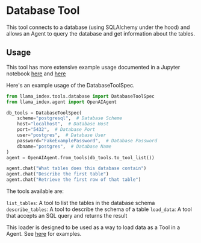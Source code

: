 # Database Tool

This tool connects to a database (using SQLAlchemy under the hood) and allows an Agent to query the database and get information about the tables.

## Usage

This tool has more extensive example usage documented in a Jupyter notebook [here](https://github.com/emptycrown/llama-hub/tree/main/llama_hub/tools/notebooks/database.ipynb) and [here](https://github.com/emptycrown/llama-hub/tree/main/llama_hub/tools/notebooks/intro_to_tools.ipynb)

Here's an example usage of the DatabaseToolSpec.

```python
from llama_index.tools.database import DatabaseToolSpec
from llama_index.agent import OpenAIAgent

db_tools = DatabaseToolSpec(
    scheme="postgresql",  # Database Scheme
    host="localhost",  # Database Host
    port="5432",  # Database Port
    user="postgres",  # Database User
    password="FakeExamplePassword",  # Database Password
    dbname="postgres",  # Database Name
)
agent = OpenAIAgent.from_tools(db_tools.to_tool_list())

agent.chat("What tables does this database contain")
agent.chat("Describe the first table")
agent.chat("Retrieve the first row of that table")
```

The tools available are:

`list_tables`: A tool to list the tables in the database schema
`describe_tables`: A tool to describe the schema of a table
`load_data`: A tool that accepts an SQL query and returns the result

This loader is designed to be used as a way to load data as a Tool in a Agent. See [here](https://github.com/emptycrown/llama-hub/tree/main) for examples.

